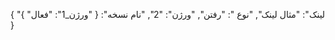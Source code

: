{
  "لینک": "مثال لینک",
  "نوع ": "رفتن",
  "ورژن": "2",
  "نام نسخه": {
    "ورژن_1": "فعال"
  }
}
